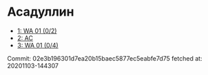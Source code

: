 # Асадуллин
- [1: WA 01 (0/2)](1.md)
- [2: AC](2.md)
- [3: WA 01 (0/4)](3.md)

Commit: 02e3b196301d7ea20b15baec5877ec5eabfe7d75
 fetched at: 20201103-144307
